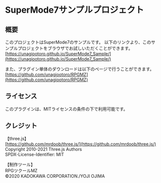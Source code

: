 # SuperMode7サンプルプロジェクト
## 概要
このプロジェクトはSuperMode7のサンプルです。
以下のリンクより、このサンプルプロジェクトをブラウザでお試しいただくことができます。
[https://unagiootoro.github.io/SuperMode7_Sample/](https://unagiootoro.github.io/SuperMode7_Sample/)

また、プラグイン単体のダウンロードは以下のページで行うことができます。
[https://github.com/unagiootoro/RPGMZ](https://github.com/unagiootoro/RPGMZ)

## ライセンス
このプラグインは、MITライセンスの条件の下で利用可能です。

## クレジット
【three.js】<br>
[https://github.com/mrdoob/three.js/](https://github.com/mrdoob/three.js/)<br>
Copyright 2010-2021 Three.js Authors<br>
SPDX-License-Identifier: MIT<br>

【制作ツール】<br>
RPGツクールMZ<br>
©2020 KADOKAWA CORPORATION./YOJI OJIMA
